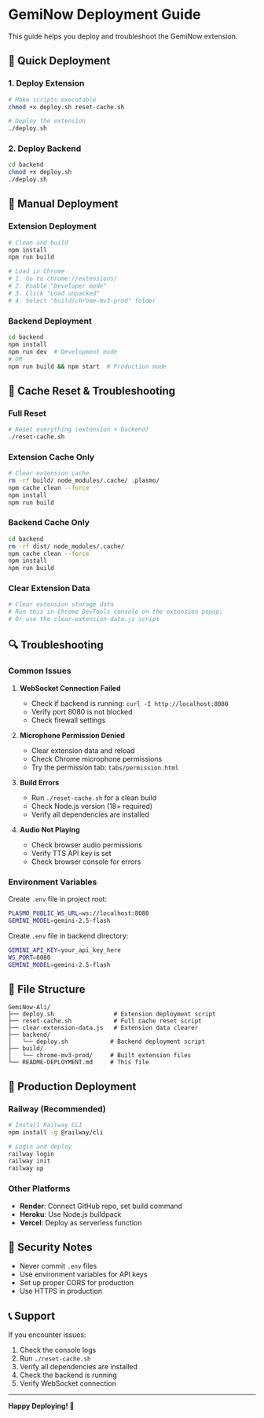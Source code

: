 # GemiNow Deployment Guide

This guide helps you deploy and troubleshoot the GemiNow extension.

## 🚀 Quick Deployment

### 1. Deploy Extension
```bash
# Make scripts executable
chmod +x deploy.sh reset-cache.sh

# Deploy the extension
./deploy.sh
```

### 2. Deploy Backend
```bash
cd backend
chmod +x deploy.sh
./deploy.sh
```

## 🔧 Manual Deployment

### Extension Deployment
```bash
# Clean and build
npm install
npm run build

# Load in Chrome
# 1. Go to chrome://extensions/
# 2. Enable "Developer mode"
# 3. Click "Load unpacked"
# 4. Select "build/chrome-mv3-prod" folder
```

### Backend Deployment
```bash
cd backend
npm install
npm run dev  # Development mode
# OR
npm run build && npm start  # Production mode
```

## 🧹 Cache Reset & Troubleshooting

### Full Reset
```bash
# Reset everything (extension + backend)
./reset-cache.sh
```

### Extension Cache Only
```bash
# Clear extension cache
rm -rf build/ node_modules/.cache/ .plasmo/
npm cache clean --force
npm install
npm run build
```

### Backend Cache Only
```bash
cd backend
rm -rf dist/ node_modules/.cache/
npm cache clean --force
npm install
npm run build
```

### Clear Extension Data
```bash
# Clear extension storage data
# Run this in Chrome DevTools console on the extension popup:
# Or use the clear-extension-data.js script
```

## 🔍 Troubleshooting

### Common Issues

1. **WebSocket Connection Failed**
   - Check if backend is running: `curl -I http://localhost:8080`
   - Verify port 8080 is not blocked
   - Check firewall settings

2. **Microphone Permission Denied**
   - Clear extension data and reload
   - Check Chrome microphone permissions
   - Try the permission tab: `tabs/permission.html`

3. **Build Errors**
   - Run `./reset-cache.sh` for a clean build
   - Check Node.js version (18+ required)
   - Verify all dependencies are installed

4. **Audio Not Playing**
   - Check browser audio permissions
   - Verify TTS API key is set
   - Check browser console for errors

### Environment Variables

Create `.env` file in project root:
```bash
PLASMO_PUBLIC_WS_URL=ws://localhost:8080
GEMINI_MODEL=gemini-2.5-flash
```

Create `.env` file in backend directory:
```bash
GEMINI_API_KEY=your_api_key_here
WS_PORT=8080
GEMINI_MODEL=gemini-2.5-flash
```

## 📁 File Structure

```
GemiNow-Ali/
├── deploy.sh                 # Extension deployment script
├── reset-cache.sh            # Full cache reset script
├── clear-extension-data.js   # Extension data clearer
├── backend/
│   └── deploy.sh            # Backend deployment script
├── build/
│   └── chrome-mv3-prod/     # Built extension files
└── README-DEPLOYMENT.md     # This file
```

## 🎯 Production Deployment

### Railway (Recommended)
```bash
# Install Railway CLI
npm install -g @railway/cli

# Login and deploy
railway login
railway init
railway up
```

### Other Platforms
- **Render**: Connect GitHub repo, set build command
- **Heroku**: Use Node.js buildpack
- **Vercel**: Deploy as serverless function

## 🔐 Security Notes

- Never commit `.env` files
- Use environment variables for API keys
- Set up proper CORS for production
- Use HTTPS in production

## 📞 Support

If you encounter issues:
1. Check the console logs
2. Run `./reset-cache.sh`
3. Verify all dependencies are installed
4. Check the backend is running
5. Verify WebSocket connection

---

**Happy Deploying! 🚀**

